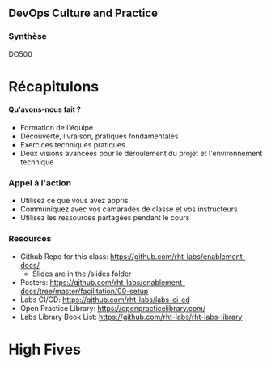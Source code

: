 <!-- .slide: data-background-image="images/RH_NewBrand_Background.png"  -->
## DevOps Culture and Practice <!-- {_class="course-title"} -->
### Synthèse <!-- {_class="title-color"} -->
DO500 <!-- {_class="title-color"} -->



# R&eacute;capitulons



#### Qu'avons-nous fait ?
* Formation de l'équipe
* Découverte, livraison, pratiques fondamentales
* Exercices techniques pratiques
* Deux visions avancées pour le déroulement du projet et l'environnement technique



### Appel à l'action
* Utilisez ce que vous avez appris
* Communiquez avec vos camarades de classe et vos instructeurs
* Utilisez les ressources partagées pendant le cours



### Resources
* Github Repo for this class: https://github.com/rht-labs/enablement-docs/
  * Slides are in the /slides folder
* Posters: https://github.com/rht-labs/enablement-docs/tree/master/facilitation/00-setup
* Labs CI/CD: https://github.com/rht-labs/labs-ci-cd
* Open Practice Library: https://openpracticelibrary.com/
* Labs Library Book List: https://github.com/rht-labs/rht-labs-library



# High Fives
